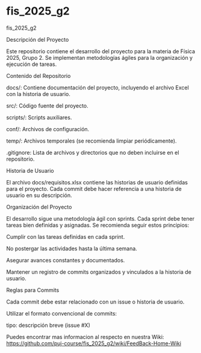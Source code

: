 # fis_2025_g2
fis_2025_g2


Descripción del Proyecto

Este repositorio contiene el desarrollo del proyecto para la materia de Física 2025, Grupo 2. Se implementan metodologías ágiles para la organización y ejecución de tareas.

Contenido del Repositorio

docs/: Contiene documentación del proyecto, incluyendo el archivo Excel con la historia de usuario.

src/: Código fuente del proyecto.

scripts/: Scripts auxiliares.

conf/: Archivos de configuración.

temp/: Archivos temporales (se recomienda limpiar periódicamente).

.gitignore: Lista de archivos y directorios que no deben incluirse en el repositorio.

Historia de Usuario

El archivo docs/requisitos.xlsx contiene las historias de usuario definidas para el proyecto. Cada commit debe hacer referencia a una historia de usuario en su descripción.

Organización del Proyecto

El desarrollo sigue una metodología ágil con sprints. Cada sprint debe tener tareas bien definidas y asignadas. Se recomienda seguir estos principios:

Cumplir con las tareas definidas en cada sprint.

No postergar las actividades hasta la última semana.

Asegurar avances constantes y documentados.

Mantener un registro de commits organizados y vinculados a la historia de usuario.

Reglas para Commits

Cada commit debe estar relacionado con un issue o historia de usuario.

Utilizar el formato convencional de commits:

tipo: descripción breve (issue #X)


Puedes encontrar mas informacion al respecto en nuestra Wiki: https://github.com/puj-course/fis_2025_g2/wiki/FeedBack-Home-Wiki

